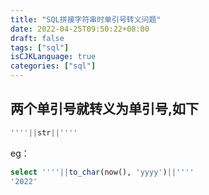 ```yaml
---
title: "SQL拼接字符串时单引号转义问题"
date: 2022-04-25T09:50:22+08:00
draft: false
tags: ["sql"]
isCJKLanguage: true
categories: ["sql"]
---
```


## 两个单引号就转义为单引号,如下

```sql
''''||str||''''
```

eg：

```sql
select ''''||to_char(now(), 'yyyy')||''''
'2022'
```
